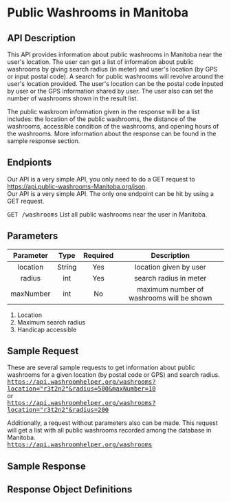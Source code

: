 # Public Washrooms in Manitoba

## API Description 
  This API provides information about public washrooms in Manitoba near the user's location. The user can get a list of information about public washrooms by giving search radius (in meter) and user's location (by GPS or input postal code). A search for public washrooms will revolve around the user's location provided. The user's location can be the postal code inputed by user or the GPS information shared by user. The user also can set the number of washrooms shown in the result list.  
  
  The public waskroom information given in the response will be a list includes: the location of the public washrooms, the distance of the washrooms, accessible condition of the washrooms, and opening hours of the washrooms. More information about the response can be found in the sample response section.  
  
## Endpionts
  Our API is a very simple API, you only need to do a GET request to https://api.public-washrooms-Manitoba.org/json.  
  Our API is a very simple API. The only one endpoint can be hit by using a GET request.  
    
  <kbd>GET /washrooms</kbd> List all public washrooms near the user in Manitoba.
 
## Parameters
| Parameter | Type   | Required | Description |
| :-------: | :--:   | :------: | :---------: |
| location  | String | Yes      | location given by user |
| radius    | int    | Yes      | search radius in meter |
| maxNumber | int    | No       | maximum number of washrooms will be shown |

1. Location
2. Maximum search radius
3. Handicap accessible

## Sample Request
These are several sample requests to get information about public washrooms for a given location (by postal code or GPS) and search radius.  
<kbd>https://api.washroomhelper.org/washrooms?location="r3t2n2"&radius=500&maxNumber=10</kbd>  
or  
<kbd>https://api.washroomhelper.org/washrooms?location="r3t2n2"&radius=200</kbd>
  
Additionally, a request without parameters also can be made. This request will get a list with all public washrooms recorded among the database in Manitoba.  
<kbd>https://api.washroomhelper.org/washrooms</kbd>  
## Sample Response

## Response Object Definitions





  
  
